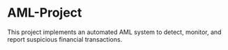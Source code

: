 # AML-Project
This project implements an automated AML system to detect, monitor, and report suspicious financial transactions.
